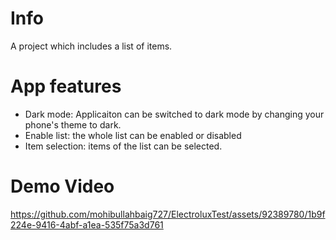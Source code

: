 # Info

A project which includes a list of items. 

# App features
- Dark mode: Applicaiton can be switched to dark mode by changing your phone's theme to dark.
- Enable list: the whole list can be enabled or disabled
- Item selection: items of the list can be selected.

# Demo Video
https://github.com/mohibullahbaig727/ElectroluxTest/assets/92389780/1b9f224e-9416-4abf-a1ea-535f75a3d761

